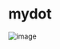 # mydot

![image](https://github.com/DreamMaoMao/mydot/assets/30348075/8132f86a-2100-4961-bb54-95fc104fad4f)

